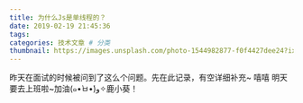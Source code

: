 ```yaml
---
title: 为什么Js是单线程的？
date: 2019-02-19 21:45:36
tags:
categories: 技术文章 # 分类
thumbnail: https://images.unsplash.com/photo-1544982877-f0f4427dee24?ixlib=rb-1.2.1&ixid=eyJhcHBfaWQiOjEyMDd9&auto=format&fit=crop&w=500&q=60 # 略缩图
---
```

昨天在面试的时候被问到了这么个问题。先在此记录，有空详细补充~
嘻嘻 明天要去上班啦~加油(๑•̀ㅂ•́)و✧鹿小葵！